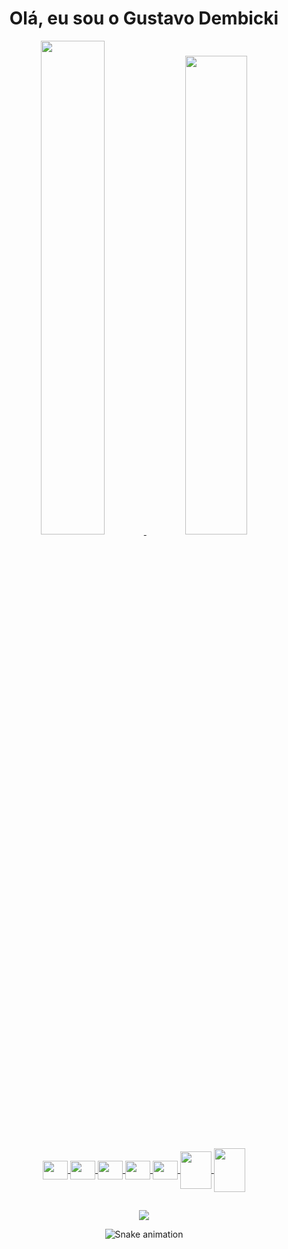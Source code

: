 <link rel="stylesheet" href="https://cdn.jsdelivr.net/gh/devicons/devicon@v2.15.1/devicon.min.css">

<div align="center">
  <h1>Olá, eu sou o Gustavo Dembicki</h1>
</div>

<div align="center" style="display: inline_block">
  <a href="https://github.com/gustavodembicki">
  <img height="45%" width="45%" src="https://github-readme-stats.vercel.app/api?username=gustavodembicki&show_icons=true&theme=dark&include_all_commits=true&count_private=true"/>
  <img heigth="44.3%" width="44.3%" src="https://github-readme-stats.vercel.app/api/top-langs/?username=gustavodembicki&show_icons=true&theme=dark&include_all_commits=true&count_private=true&layout=compact">  
</div>
  
<div style="display: inline_block" align="center"><br>
  <img align="center" height="30" width="40" src="https://cdn.jsdelivr.net/gh/devicons/devicon/icons/html5/html5-original.svg" />
  <img align="center" height="30" width="40" src="https://cdn.jsdelivr.net/gh/devicons/devicon/icons/css3/css3-original.svg" />
  <img align="center" height="30" width="40" src="https://cdn.jsdelivr.net/gh/devicons/devicon/icons/javascript/javascript-original.svg" />  
  <img align="center" height="30" width="40" src="https://cdn.jsdelivr.net/gh/devicons/devicon/icons/typescript/typescript-original.svg" />
  <img align="center" height="30" width="40" src="https://cdn.jsdelivr.net/gh/devicons/devicon/icons/react/react-original.svg" />
  <img align="center" height="60" width="50" src="https://cdn.jsdelivr.net/gh/devicons/devicon/icons/php/php-plain.svg" />
  <img align="center" height="70" width="50" src="https://cdn.jsdelivr.net/gh/devicons/devicon/icons/mysql/mysql-original-wordmark.svg" />
</div>
  
  ##
<div align="center"> 
  <a href="https://www.linkedin.com/in/gustavo-felipe-dembicki-78319819b/" target="_blank"><img src="https://img.shields.io/badge/-LinkedIn-%230077B5?style=for-the-badge&logo=linkedin&logoColor=white" target="_blank"></a> 
 
  ![Snake animation](https://github.com/gustavodembicki/gustavodembicki/blob/output/github-contribution-grid-snake.svg)
 
</div>
